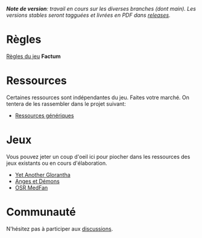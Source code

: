 _**Note de version**: travail en cours sur les diverses branches (dont main). Les versions stables seront tagguées et livrées en PDF dans [releases](https://github.com/aleascript/factum/releases)._

# Règles

[Règles du jeu](main.adoc) **Factum**


# Ressources 

Certaines ressources sont indépendantes du jeu. Faites votre marché. On tentera de les rassembler dans le projet suivant: 

* [Ressources génériques](https://github.com/aleascript/generiques)

# Jeux 

Vous pouvez jeter un coup d'oeil ici pour piocher dans les ressources des jeux existants ou en cours d'élaboration. 

* [Yet Another Glorantha](https://github.com/aleascript/yet-another-glorantha)
* [Anges et Démons](https://github.com/aleascript/anges-et-demons)
* [OSR MedFan](https://github.com/aleascript/medfan-osr)

# Communauté

N'hésitez pas à participer aux [discussions](https://github.com/aleascript/factum/discussions). 
